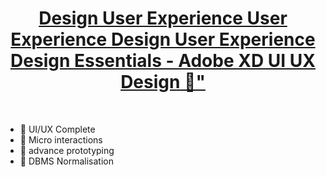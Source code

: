 
<h1 align="center">
    <a href="https://www.udemy.com/course/ui-ux-web-design-using-adobe-xd/">
Design
User Experience
User Experience Design
User Experience Design Essentials - Adobe XD UI UX Design 🎯"</a>
</h1>
<br>

<ul>
    
        
<li> 🎯 UI/UX Complete </li>

<li> 🎯 Micro interactions </li>
<li> 🎯 advance prototyping </li>
<li> 🎯 DBMS Normalisation </li>

</ul>
